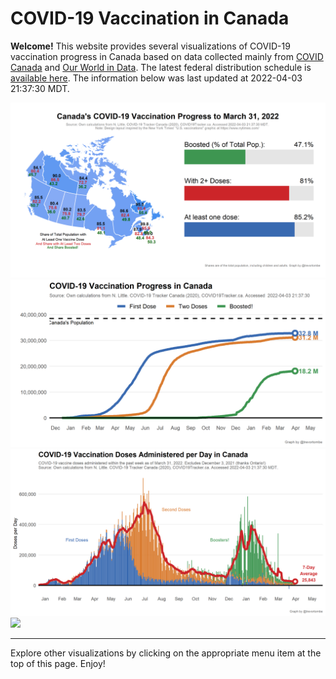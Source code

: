 COVID-19 Vaccination in Canada
==============================

**Welcome!** This website provides several visualizations of COVID-19
vaccination progress in Canada based on data collected mainly from
[COVID Canada](https://covid19tracker.ca/vaccinationtracker.html) and
[Our World in Data](https://ourworldindata.org/covid-vaccinations). The
latest federal distribution schedule is [available
here](https://www.canada.ca/en/public-health/services/diseases/2019-novel-coronavirus-infection/prevention-risks/covid-19-vaccine-treatment/vaccine-rollout.html).
The information below was last updated at 2022-04-03 21:37:30 MDT.

![](Plots/plot_main.png) ![](Plots/plot_total.png)
![](Plots/pace_national2.png) ![](Plots/pace_total2.png)

------------------------------------------------------------------------

Explore other visualizations by clicking on the appropriate menu item at
the top of this page. Enjoy!
